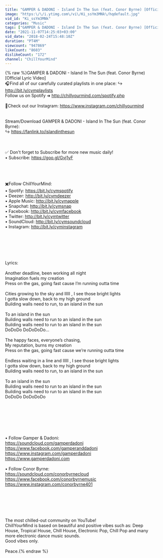 ```yaml
---
title: "GAMPER & DADONI - Island In The Sun (feat. Conor Byrne) [Official Lyric Video]"
image: "https:\/\/i.ytimg.com\/vi\/Ki_ssYm3MNk\/hqdefault.jpg"
vid_id: "Ki_ssYm3MNk"
categories: "Music"
tags: ["GAMPER & DADONI - Island In The Sun (feat. Conor Byrne) [Official Lyric Video]","chillyourmind","chill your mind"]
date: "2021-11-07T14:25:03+03:00"
vid_date: "2018-02-24T15:48:10Z"
duration: "PT4M"
viewcount: "947869"
likeCount: "8603"
dislikeCount: "172"
channel: "ChillYourMind"
---
```

{% raw %}GAMPER &amp; DADONI - Island In The Sun (feat. Conor Byrne) [Official Lyric Video]<br />🎧Find all of our carefully curated playlists in one place: ↪︎ <a rel="nofollow" target="blank" href="http://bit.ly/cymplaylists">http://bit.ly/cymplaylists</a><br />Follow us on Spotify ➜ <a rel="nofollow" target="blank" href="http://chillyourmind.com/spotify.php">http://chillyourmind.com/spotify.php</a><br /><br />📸Check out our Instagram: <a rel="nofollow" target="blank" href="https://www.instagram.com/chillyourmind">https://www.instagram.com/chillyourmind</a><br /><br /><br />Stream/Download GAMPER &amp; DADONI - Island In The Sun (feat. Conor Byrne):<br />↪︎ <a rel="nofollow" target="blank" href="https://fanlink.to/islandinthesun">https://fanlink.to/islandinthesun</a><br /><br /><br /><br />✅ Don't forget to Subscribe for more new music daily!<br />• Subscribe: <a rel="nofollow" target="blank" href="https://goo.gl/Gvj1yF">https://goo.gl/Gvj1yF</a><br /><br /><br /><br /><br />✖️Follow ChillYourMind:<br />• Spotify: <a rel="nofollow" target="blank" href="https://bit.ly/cymspotify">https://bit.ly/cymspotify</a><br />• Deezer: <a rel="nofollow" target="blank" href="http://bit.ly/cymdeezer">http://bit.ly/cymdeezer</a><br />• Apple Music: <a rel="nofollow" target="blank" href="http://bit.ly/cymapple">http://bit.ly/cymapple</a><br />• Snapchat: <a rel="nofollow" target="blank" href="http://bit.ly/cymsnap">http://bit.ly/cymsnap</a><br />• Facebook: <a rel="nofollow" target="blank" href="http://bit.ly/cymfacebook">http://bit.ly/cymfacebook</a><br />• Twitter: <a rel="nofollow" target="blank" href="http://bit.ly/cymtwitter">http://bit.ly/cymtwitter</a><br />• SoundCloud: <a rel="nofollow" target="blank" href="http://bit.ly/cymsoundcloud">http://bit.ly/cymsoundcloud</a><br />• Instagram: <a rel="nofollow" target="blank" href="http://bit.ly/cyminstagram">http://bit.ly/cyminstagram</a><br /><br /><br /><br /><br /><br /><br />Lyrics:<br /><br />Another deadline, been working all night<br />Imagination fuels my creation<br />Press on the gas, going fast cause I’m running outta time<br /><br />Cities growing to the sky and IIIII , I see those bright lights <br />I gotta slow down, back to my high ground<br />Building walls need to run, to an island in the sun<br /><br />To an island in the sun<br />Building walls need to run to an island in the sun <br />Building walls need to run to an island in the sun<br />DoDoDo DoDoDoDo...<br /><br />The happy faces, everyone’s chasing,<br />My reputation, burns my creation<br />Press on the gas, going fast cause we’re running outta time<br /><br />Endless waiting in a line and IIIII , I see those bright lights <br />I gotta slow down, back to my high ground<br />Building walls need to run, to an island in the sun<br /><br />To an island in the sun<br />Building walls need to run to an island in the sun <br />Building walls need to run to an island in the sun<br />DoDoDo DoDoDoDo<br /><br /><br /><br /><br /><br /><br /><br />• Follow Gamper &amp; Dadoni:<br /><a rel="nofollow" target="blank" href="https://soundcloud.com/gamperdadoni">https://soundcloud.com/gamperdadoni</a><br /><a rel="nofollow" target="blank" href="https://www.facebook.com/gamperanddadoni">https://www.facebook.com/gamperanddadoni</a><br /><a rel="nofollow" target="blank" href="https://www.instagram.com/gamperdadoni">https://www.instagram.com/gamperdadoni</a><br /><a rel="nofollow" target="blank" href="https://www.gamperdadoni.com">https://www.gamperdadoni.com</a><br /><br />• Follow Conor Byrne:<br /><a rel="nofollow" target="blank" href="https://soundcloud.com/conorbyrnecloud">https://soundcloud.com/conorbyrnecloud</a><br /><a rel="nofollow" target="blank" href="https://www.facebook.com/conorbyrnemusic">https://www.facebook.com/conorbyrnemusic</a><br /><a rel="nofollow" target="blank" href="https://www.instagram.com/conorbyrne401">https://www.instagram.com/conorbyrne401</a><br /><br /><br /><br /> <br /><br /><br />The most chilled-out community on YouTube!<br />ChillYourMind is based on beautiful and positive vibes such as: Deep House, Tropical House, Chill House, Electronic Pop, Chill Pop and many more electronic dance music sounds. <br />Good vibes only.<br /><br />Peace.{% endraw %}
